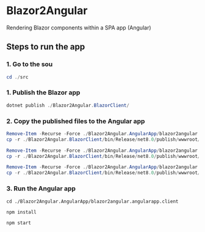 # Blazor2Angular
Rendering Blazor components within a SPA app (Angular)

## Steps to run the app

### 1. Go to the sou
    
```PowerShell
cd ./src
```

### 1. Publish the Blazor app

```PowerShell dd
dotnet publish ./Blazor2Angular.BlazorClient/
```

### 2. Copy the published files to the Angular app

```PowerShell
Remove-Item -Recurse -Force ./Blazor2Angular.AngularApp/blazor2angular.angularapp.client/src/_content
cp -r ./Blazor2Angular.BlazorClient/bin/Release/net8.0/publish/wwwroot/_content ./Blazor2Angular.AngularApp/blazor2angular.angularapp.client/src/

Remove-Item -Recurse -Force ./Blazor2Angular.AngularApp/blazor2angular.angularapp.client/src/_framework
cp -r ./Blazor2Angular.BlazorClient/bin/Release/net8.0/publish/wwwroot/_framework ./Blazor2Angular.AngularApp/blazor2angular.angularapp.client/src/

Remove-Item -Recurse -Force ./Blazor2Angular.AngularApp/blazor2angular.angularapp.client/src/css
cp -r ./Blazor2Angular.BlazorClient/bin/Release/net8.0/publish/wwwroot/css ./Blazor2Angular.AngularApp/blazor2angular.angularapp.client/src/

```

### 3. Run the Angular app

```PowerShellcd 
cd ./Blazor2Angular.AngularApp/blazor2angular.angularapp.client
```

```npm 
npm install

npm start
```